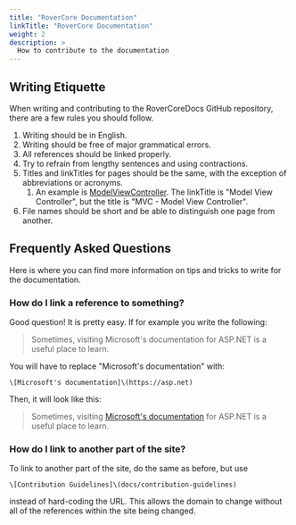 ```yaml
---
title: "RoverCore Documentation"
linkTitle: "RoverCore Documentation"
weight: 2
description: >
  How to contribute to the documentation
---
```


## Writing Etiquette
When writing and contributing to the RoverCoreDocs GitHub repository, there are a few rules you should follow.
1. Writing should be in English.
2. Writing should be free of major grammatical errors.
3. All references should be linked properly.
4. Try to refrain from lengthy sentences and using contractions.
5. Titles and linkTitles for pages should be the same, with the exception of abbreviations or acronyms.
   1. An example is [ModelViewController](/docs/concepts/mvc). The linkTitle is "Model View Controller", but the title is "MVC - Model View Controller".
6. File names should be short and be able to distinguish one page from another.

## Frequently Asked Questions
Here is where you can find more information on tips and tricks to write for the documentation.

### How do I link a reference to something?
Good question! It is pretty easy. If for example you write the following:

> Sometimes, visiting Microsoft's documentation for ASP.NET is a useful place to learn.

You will have to replace "Microsoft's documentation" with: 

    \[Microsoft's documentation]\(https://asp.net)

Then, it will look like this:
> Sometimes, visiting [Microsoft's documentation](https://asp.net) for ASP.NET is a useful place to learn.


### How do I link to another part of the site?
To link to another part of the site, do the same as before, but use

    \[Contribution Guidelines]\(docs/contribution-guidelines)

instead of hard-coding the URL. This allows the domain to change without all of the references within the site being changed.


